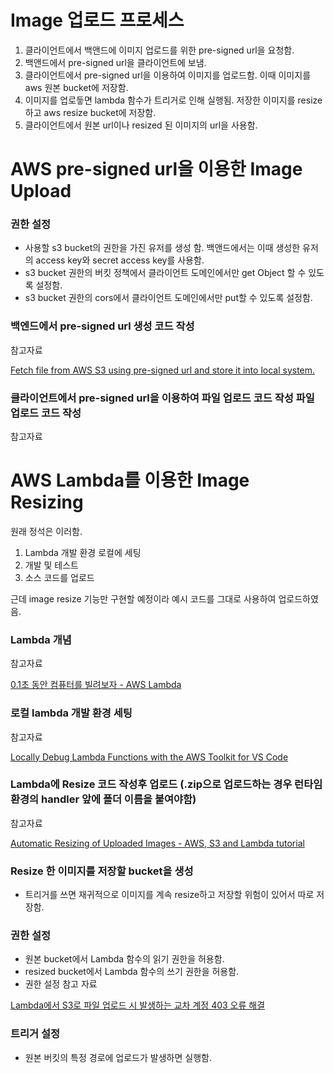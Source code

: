 # Image 업로드 프로세스

1. 클라이언트에서 백앤드에 이미지 업로드를 위한 pre-signed url을 요청함.
2. 백앤드에서 pre-signed url을 클라이언트에 보냄.
3. 클라이언트에서 pre-signed url을 이용하여 이미지를 업로드함. 이때 이미지를 aws 원본 bucket에 저장함.
4. 이미지를 업로듷면 lambda 함수가 트리거로 인해 실행됨. 저장한 이미지를 resize하고 aws resize bucket에 저장함.
5. 클라이언트에서 원본 url이나 resized 된 이미지의 url을 사용함.

# AWS pre-signed url을 이용한 Image Upload

### 권한 설정

- 사용할 s3 bucket의 권한을 가진 유저를 생성 함. 백앤드에서는 이때 생성한 유저의 access key와 secret access key를 사용함.
- s3 bucket 권한의 버킷 정책에서 클라이언트 도메인에서만 get Object 할 수 있도록 설정함.
- s3 bucket 권한의 cors에서 클라이언트 도메인에서만 put할 수 있도록 설정함.

### 백엔드에서 pre-signed url 생성 코드 작성

참고자료

[Fetch file from AWS S3 using pre-signed url and store it into local system.](https://medium.com/@prateekgawarle183/fetch-file-from-aws-s3-using-pre-signed-url-and-store-it-into-local-system-879194bfdcf4)

### 클라이언트에서 pre-signed url을 이용하여 파일 업로드 코드 작성 파일 업로드 코드 작성

참고자료

[](https://aws.amazon.com/ko/blogs/developer/generate-presigned-url-modular-aws-sdk-javascript/)

# AWS Lambda를 이용한 Image Resizing

원래 정석은 이러함.
1. Lambda 개발 환경 로컬에 세팅
2. 개발 및 테스트
3. 소스 코드를 업로드

근데 image resize 기능만 구현할 예정이라 예시 코드를 그대로 사용하여 업로드하였음.

### Lambda 개념

참고자료

[0.1초 동안 컴퓨터를 빌려보자 - AWS Lambda](https://www.youtube.com/watch?v=t8sjTFM_tfE)

### 로컬 lambda 개발 환경 세팅

참고자료

[Locally Debug Lambda Functions with the AWS Toolkit for VS Code](https://www.youtube.com/watch?v=FINV-VmCXms)

### Lambda에 Resize 코드 작성후 업로드 (.zip으로 업로드하는 경우 런타임 환경의 handler 앞에 폴더 이름을 붙여야함)

참고자료

[Automatic Resizing of Uploaded Images - AWS, S3 and Lambda tutorial](https://www.youtube.com/watch?v=cq-FeN48SCw)

### Resize 한 이미지를 저장할 bucket을 생성

- 트리거를 쓰면 재귀적으로 이미지를 계속 resize하고 저장할 위험이 있어서 따로 저장함.

### 권한 설정

- 원본 bucket에서 Lambda 함수의 읽기 권한을 허용함.
- resized bucket에서 Lambda 함수의 쓰기 권한을 허용함.
- 권한 설정 참고 자료

[Lambda에서 S3로 파일 업로드 시 발생하는 교차 계정 403 오류 해결](https://aws.amazon.com/ko/premiumsupport/knowledge-center/access-denied-lambda-s3-bucket/)

### 트리거 설정

- 원본 버킷의 특정 경로에 업로드가 발생하면 실행함.

